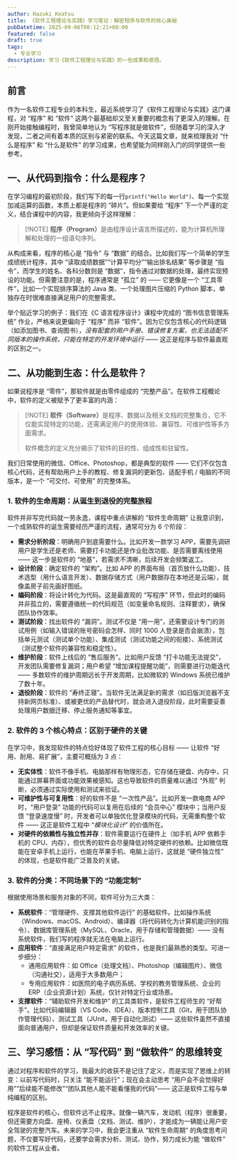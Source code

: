```yaml
---
author: Hazuki Keatsu
title: 《软件工程理论与实践》学习笔记：解密程序与软件的核心奥秘
pubDatetime: 2025-09-06T00:12:21+08:00
featured: false
draft: true
tags: 
  - 专业学习
description: 学习《软件工程理论与实践》的一些成果和感悟。
---
```


## 前言

作为一名软件工程专业的本科生，最近系统学习了《软件工程理论与实践》这门课程，对 “程序” 和 “软件” 这两个最基础却又至关重要的概念有了更深入的理解。在刚开始接触编程时，我曾简单地认为 “写程序就是做软件”，但随着学习的深入才发现，二者之间有着本质的区别与紧密的联系。今天这篇文章，就来梳理我对 “什么是程序” 和 “什么是软件” 的学习成果，也希望能为同样刚入门的同学提供一些参考。

## 一、从代码到指令：什么是程序？

在学习编程的最初阶段，我们写下的每一行`printf("Hello World")`、每一个实现加减运算的函数，本质上都是程序的 “碎片”。但如果要给 “程序” 下一个严谨的定义，结合课程中的内容，我更倾向于这样理解：

> [!NOTE] <b>程序（Program）</b>是由程序设计语言所描述的，能为计算机所理解和处理的一组语句序列。

从构成来看，程序的核心是 “指令” 与 “数据” 的结合。比如我们写一个简单的学生成绩统计程序，其中 “读取成绩数据”“计算平均分”“输出排名结果” 等步骤是 “指令”，而学生的姓名、各科分数则是 “数据”，指令通过对数据的处理，最终实现预设的功能。但需要注意的是，程序通常是 “孤立” 的 —— 它更像是一个 “工具零件”，比如一个实现排序算法的 Java 类、一个处理图片压缩的 Python 脚本，单独存在时很难直接满足用户的完整需求。

举个贴近学习的例子：我们在《C 语言程序设计》课程中完成的 “图书信息管理系统” 作业，严格来说更偏向于 “程序” 而非 “软件”。因为它仅包含核心的代码逻辑（如添加图书、查询图书），*没有配套的用户手册、错误修复方案，也无法适配不同版本的操作系统，只能在特定的开发环境中运行* —— 这正是程序与软件最直观的区别之一。

## 二、从功能到生态：什么是软件？

如果说程序是 “零件”，那软件就是由零件组成的 “完整产品”。在软件工程概论中，软件的定义被赋予了更丰富的内涵：

> [!NOTE] <b>软件（Software）</b>是程序、数据以及相关文档的完整集合，它不仅能实现特定的功能，还需满足用户的使用体验、兼容性、可维护性等多方面需求。
>
> 软件概念的定义充分揭示了软件的目的性、组成性和驻留性。

我们日常使用的微信、Office、Photoshop，都是典型的软件 —— 它们不仅包含核心代码，还有帮助用户上手的教程、修复漏洞的更新包、适配手机 / 电脑的不同版本，是一个 “可交付、可使用” 的完整体系。

### 1. 软件的生命周期：从诞生到退役的完整旅程

软件并非写完代码就一劳永逸，课程中重点讲解的 “软件生命周期” 让我意识到，一个成熟软件的诞生需要经历严谨的流程，通常可分为 6 个阶段：

- **需求分析阶段**：明确用户到底需要什么。比如开发一款学习 APP，需要先调研用户是学生还是老师、需要打卡功能还是作业批改功能、是否需要离线使用 —— 这一步是软件的 “地基”，若需求不清晰，后续开发会频繁返工。
- **设计阶段**：确定软件的 “架构”。比如 APP 的界面布局（首页放什么功能）、技术选型（用什么语言开发）、数据存储方式（用户数据存在本地还是云端），就像盖房子前先画好图纸。
- **编码阶段**：将设计转化为代码。这是最直观的 “写程序” 环节，但此时的编码并非孤立的，需要遵循统一的代码规范（如变量命名规则、注释要求），确保团队协作效率。
- **测试阶段**：找出软件的 “漏洞”。测试不仅是 “用一用”，还需要设计专门的测试用例（如输入错误的账号密码会怎样、同时 1000 人登录是否会崩溃），包括单元测试（测试单个功能）、集成测试（测试功能之间的衔接）、系统测试（测试整个软件的兼容性和稳定性）。
- **维护阶段**：软件上线后的 “售后服务”。比如用户反馈 “打卡功能无法提交”，开发团队需要修复漏洞；用户希望 “增加课程提醒功能”，则需要进行功能迭代 —— 多数软件的维护周期远长于开发周期，比如微软的 Windows 系统已维护了数十年。
- **退役阶段**：软件的 “寿终正寝”。当软件无法满足新的需求（如旧版浏览器不支持新网页标准）、或被更优的产品替代时，就会进入退役阶段，此时需要妥善处理用户数据迁移、停止服务通知等事宜。

### 2. 软件的 3 个核心特点：区别于硬件的关键

在学习中，我发现软件的特点恰好体现了软件工程的核心目标 —— 让软件 “好用、耐用、易扩展”，主要可概括为 3 点：

- **无实体性**：软件不像手机、电脑那样有物理形态，它存储在硬盘、内存中，只能通过屏幕界面或功能效果被感知。这也导致软件的质量难以通过 “外观” 判断，必须通过实际使用和测试来验证。
- **可维护性与可复用性**：好的软件不是 “一次性产品”。比如开发一款电商 APP 时，“用户登录” 功能的代码可以复用在后续的 “会员中心” 模块中；当用户反馈 “登录速度慢” 时，开发者可以单独优化登录模块的代码，无需重构整个软件 —— 这正是软件工程中 “*模块化设计*” 的价值所在。
- **对硬件的依赖性与独立性并存**：软件需要运行在硬件上（如手机 APP 依赖手机的 CPU、内存），但优秀的软件会尽量降低对特定硬件的依赖。比如微信既能在安卓手机上运行，也能在苹果手机、电脑上运行，这就是 “硬件独立性” 的体现，也是软件能广泛普及的关键。

### 3. 软件的分类：不同场景下的 “功能定制”

根据使用场景和服务对象的不同，软件可分为三大类：

- **系统软件**：“管理硬件、支撑其他软件运行” 的基础软件。比如操作系统（Windows、macOS、Android）、编译器（将代码转化为计算机能识别的指令）、数据库管理系统（MySQL、Oracle，用于存储和管理数据）—— 没有系统软件，我们写的程序就无法在电脑上运行。
- **应用软件**：“直接满足用户特定需求” 的软件，也是我们最熟悉的类型。可进一步细分：
    - 通用应用软件：如 Office（处理文档）、Photoshop（编辑图片）、微信（沟通社交），适用于大多数用户；
    - 专用应用软件：如医院的电子病历系统、学校的教务管理系统、企业的 ERP（企业资源计划）系统，仅针对特定行业或场景。
- **支撑软件**：“辅助软件开发和维护” 的工具类软件，是软件工程师生的 “好帮手”。比如代码编辑器（VS Code、IDEA）、版本控制工具（Git，用于团队协作管理代码）、测试工具（JUnit，用于自动化测试）—— 这些软件虽然不直接面向普通用户，但却是保证软件质量和开发效率的关键。

## 三、学习感悟：从 “写代码” 到 “做软件” 的思维转变

通过对程序和软件的学习，我最大的收获不是记住了定义，而是实现了思维上的转变：以前写代码时，只关注 “能不能运行”；现在会主动思考 “用户会不会觉得好用”“后续能不能修改”“团队其他人能不能看懂我的代码”—— 这正是软件工程与单纯编程的区别。

程序是软件的核心，但软件远不止程序。就像一辆汽车，发动机（程序）很重要，但还需要方向盘、座椅、仪表盘（文档、测试、维护），才能成为一辆能让用户安全驾驶的完整汽车。未来的学习中，我会更注重从 “软件生命周期” 的角度思考问题，不仅要写好代码，还要学会需求分析、测试、协作，努力成长为能 “做软件” 的软件工程从业者。

